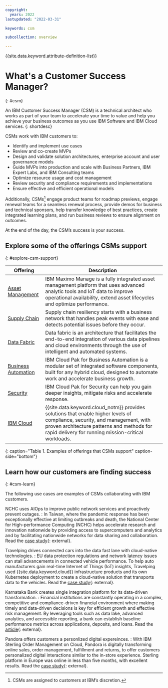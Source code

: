 ```yaml
---
copyright:
  years: 2022
lastupdated: "2022-03-31"

keywords: csm

subcollection: overview

---
```


{{site.data.keyword.attribute-definition-list}}

# What's a Customer Success Manager?
{: #csm}

An IBM Customer Success Manager (CSM) is a technical architect who works as part of your team to accelerate your time to value and help you achieve your business outcomes as you use IBM Software and IBM Cloud services.
{: shortdesc}

CSMs work with IBM customers to:

* Identify and implement use cases
* Review and co-create MVPs
* Design and validate solution architectures, enterprise account and user governance models
* Guide MVPs into production and scale with Business Partners, IBM Expert Labs, and IBM Consulting teams
* Optimize resource usage and cost management
* Review security and compliance requirements and implementations
* Ensure effective and efficient operational models

Additionally, CSMs[^note] engage product teams for roadmap previews, engage renewal teams for a seamless renewal process, provide demos for business and technical sponsors, help transfer knowledge of best practices, create integrated learning plans, and run business reviews to ensure alignment on outcomes. 

At the end of the day, the CSM’s success is your success.

## Explore some of the offerings CSMs support
{: #explore-csm-support}

| Offering | Description |
|----------|-------------|
|[Asset Management](https://www.ibm.com/products/maximo/asset-management?lnk=STW_US_STESCH&lnk2=learn_Maximo&pexp=DEF&psrc=NONE&mhsrc=ibmsearch_a&mhq=asset%20management) | IBM Maximo Manage is a fully integrated asset management platform that uses advanced analytic tools and IoT data to improve operational availability, extend asset lifecycles and optimize performance. |
| [Supply Chain](https://www.ibm.com/products/supply-chain-business-network?lnk=STW_US_STESCH&lnk2=demo_SupplyChnBus&pexp=def&psrc=none&mhsrc=ibmsearch_a&mhq=supply%20chain) | Supply chain resiliency starts with a business network that handles peak events with ease and detects potential issues before they occur. |
| [Data Fabric](https://www.ibm.com/topics/data-fabric?mhsrc=ibmsearch_a&mhq=data%20fabric) | Data fabric is an architecture that facilitates the end-to-end integration of various data pipelines and cloud environments through the use of intelligent and automated systems. |
| [Business Automation](https://www.ibm.com/cloud/cloud-pak-for-business-automation?lnk=STW_US_STESCH&lnk2=learn_CloudPakAtm&pexp=DEF&psrc=NONE&mhsrc=ibmsearch_a&mhq=Business%20Automation) | IBM Cloud Pak for Business Automation is a modular set of integrated software components, built for any hybrid cloud, designed to automate work and accelerate business growth. |
| [Security](https://www.ibm.com/products/cloud-pak-for-security?lnk=STW_US_STESCH&lnk2=learn_CloudPakSec&pexp=DEF&psrc=NONE&mhsrc=ibmsearch_a&mhq=cloud%20pak%20for%20security) | IBM Cloud Pak for Security can help you gain deeper insights, mitigate risks and accelerate response. |
| [IBM Cloud](https://ibm.com/cloud) | {{site.data.keyword.cloud_notm}} provides solutions that enable higher levels of compliance, security, and management, with proven architecture patterns and methods for rapid delivery for running mission-critical workloads.  |
{: caption="Table 1. Examples of offerings that CSMs support" caption-side="bottom"}

## Learn how our customers are finding success
{: #csm-learn}

The following use cases are examples of CSMs collaborating with IBM customers.

NCHC uses AIOps to improve public network services and proactively prevent outages. 
:   In Taiwan, where the pandemic response has been exceptionally effective at limiting outbreaks and death, the National Center for High-performance Computing (NCHC) helps accelerate research and innovation nationwide by providing access to supercomputers and analytics and by facilitating nationwide networks for data sharing and collaboration. Read the [case study](https://www.ibm.com/case-studies/national-center-for-high-performance-computing/){: external}.

Travelping drives connected cars into the data fast lane with cloud-native technologies.
:   EU data protection regulations and network latency issues can stall advancements in connected vehicle performance. To help auto manufacturers gain real-time Internet of Things (IoT) insights, Travelping used {{site.data.keyword.cloud}} infrastructure products and its own Kubernetes deployment to create a cloud-native solution that transports data to the vehicles. Read the [case study](https://www.ibm.com/case-studies/travelping-gmbh-cloud){: external}.

Karnataka Bank creates single integration platform for its data-driven transformation. 
:   Financial institutions are constantly operating in a complex, competitive and compliance-driven financial environment where making timely and data-driven decisions is key for efficient growth and effective risk management. By leveraging tools such as data lake, advanced analytics, and accessible reporting, a bank can establish baseline performance metrics across applications, deposits, and loans. Read the [article](https://cio.economictimes.indiatimes.com/amp/news/business-analytics/karnataka-bank-sets-up-center-of-excellence-to-become-a-data-driven-bank/90042025){: external}.

Pandora offers customers a personlized digital expereinces.
:   With IBM Sterling Order Management on Cloud, Pandora is digitally transforming online sales, order management, fulfillment and returns, to offer customers  personalized digital interactions similar to the in-store experience. Sterling platform in Europe was online in less than five months, with excellent results. Read the [case study](https://www.ibm.com/case-studies/pandora-jewellery/){: external}.

[^note]: CSMs are assigned to customers at IBM’s discretion.
